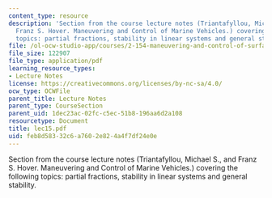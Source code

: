 ```yaml
---
content_type: resource
description: 'Section from the course lecture notes (Triantafyllou, Michael S., and
  Franz S. Hover. Maneuvering and Control of Marine Vehicles.) covering the following
  topics: partial fractions, stability in linear systems and general stability.'
file: /ol-ocw-studio-app/courses/2-154-maneuvering-and-control-of-surface-and-underwater-vehicles-13-49-fall-2004/feb8d58332c6a7602e824a4f7df24e0e_lec15.pdf
file_size: 122907
file_type: application/pdf
learning_resource_types:
- Lecture Notes
license: https://creativecommons.org/licenses/by-nc-sa/4.0/
ocw_type: OCWFile
parent_title: Lecture Notes
parent_type: CourseSection
parent_uid: 1dec23ac-02fc-c5ec-51b8-196aa6d2a108
resourcetype: Document
title: lec15.pdf
uid: feb8d583-32c6-a760-2e82-4a4f7df24e0e
---
```

Section from the course lecture notes (Triantafyllou, Michael S., and Franz S. Hover. Maneuvering and Control of Marine Vehicles.) covering the following topics: partial fractions, stability in linear systems and general stability.